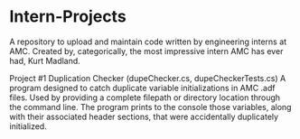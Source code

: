 # Intern-Projects
A repository to upload and maintain code written by engineering interns at AMC. Created by, categorically, the most impressive intern AMC has ever had, Kurt Madland.

Project #1 Duplication Checker (dupeChecker.cs, dupeCheckerTests.cs)
  A program designed to catch duplicate variable initializations in AMC .adf files. Used by providing a complete filepath or directory      location through the command line. The program prints to the console those variables, along with their associated header sections, that were accidentally duplicately initialized.   
